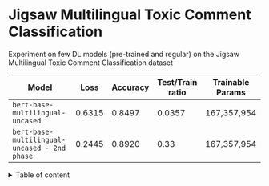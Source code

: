 # Jigsaw Multilingual Toxic Comment Classification

Experiment on few DL models (pre-trained and regular) on the Jigsaw Multilingual Toxic Comment Classification dataset

| Model | Loss | Accuracy | Test/Train ratio | Trainable Params |
| --- | --- | --- | --- | --- |
| `bert-base-multilingual-uncased` | 0.6315 | 0.8497 | 0.0357 | 167,357,954 |
| `bert-base-multilingual-uncased - 2nd phase` | 0.2445 | 0.8920 | 0.33 | 167,357,954 |

<details>
<summary>Table of content</summary>

+ Imports and TPU setting
+ Load the data
+ Preprocess
+ Modelling
    + Build model inputs
    + Build model
    + Training
    + Load model
    + 2nd phase training
</details>